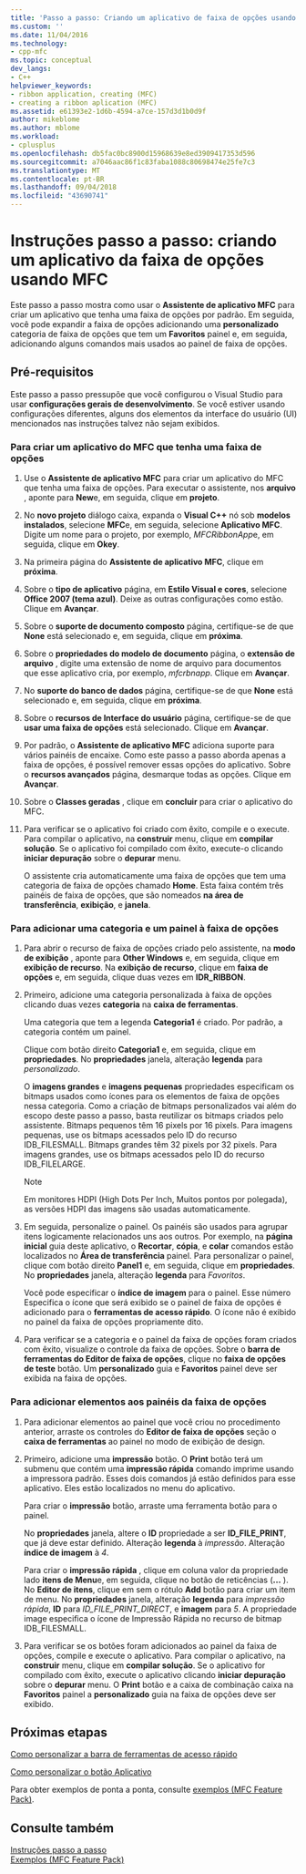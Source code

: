 ```yaml
---
title: 'Passo a passo: Criando um aplicativo de faixa de opções usando MFC | Microsoft Docs'
ms.custom: ''
ms.date: 11/04/2016
ms.technology:
- cpp-mfc
ms.topic: conceptual
dev_langs:
- C++
helpviewer_keywords:
- ribbon application, creating (MFC)
- creating a ribbon aplication (MFC)
ms.assetid: e61393e2-1d6b-4594-a7ce-157d3d1b0d9f
author: mikeblome
ms.author: mblome
ms.workload:
- cplusplus
ms.openlocfilehash: db5fac0bc8900d15968639e8ed3909417353d596
ms.sourcegitcommit: a7046aac86f1c83faba1088c80698474e25fe7c3
ms.translationtype: MT
ms.contentlocale: pt-BR
ms.lasthandoff: 09/04/2018
ms.locfileid: "43690741"
---
```

# <a name="walkthrough-creating-a-ribbon-application-by-using-mfc"></a>Instruções passo a passo: criando um aplicativo da faixa de opções usando MFC
Este passo a passo mostra como usar o **Assistente de aplicativo MFC** para criar um aplicativo que tenha uma faixa de opções por padrão. Em seguida, você pode expandir a faixa de opções adicionando uma **personalizado** categoria de faixa de opções que tem um **Favoritos** painel e, em seguida, adicionando alguns comandos mais usados ao painel de faixa de opções.  
  
## <a name="prerequisites"></a>Pré-requisitos  
 Este passo a passo pressupõe que você configurou o Visual Studio para usar **configurações gerais de desenvolvimento**. Se você estiver usando configurações diferentes, alguns dos elementos da interface do usuário (UI) mencionados nas instruções talvez não sejam exibidos.  
  
### <a name="to-create-an-mfc-application-that-has-a-ribbon"></a>Para criar um aplicativo do MFC que tenha uma faixa de opções  
  
1.  Use o **Assistente de aplicativo MFC** para criar um aplicativo do MFC que tenha uma faixa de opções. Para executar o assistente, nos **arquivo** , aponte para **New**e, em seguida, clique em **projeto**.  
  
2.  No **novo projeto** diálogo caixa, expanda o **Visual C++** nó sob **modelos instalados**, selecione **MFC**e, em seguida, selecione  **Aplicativo MFC**. Digite um nome para o projeto, por exemplo, *MFCRibbonApp*e, em seguida, clique em **Okey**.  
  
3.  Na primeira página do **Assistente de aplicativo MFC**, clique em **próxima**.  
  
4.  Sobre o **tipo de aplicativo** página, em **Estilo Visual e cores**, selecione **Office 2007 (tema azul)**. Deixe as outras configurações como estão. Clique em **Avançar**.  
  
5.  Sobre o **suporte de documento composto** página, certifique-se de que **None** está selecionado e, em seguida, clique em **próxima**.  
  
6.  Sobre o **propriedades do modelo de documento** página, o **extensão de arquivo** , digite uma extensão de nome de arquivo para documentos que esse aplicativo cria, por exemplo, *mfcrbnapp*. Clique em **Avançar**.  
  
7.  No **suporte do banco de dados** página, certifique-se de que **None** está selecionado e, em seguida, clique em **próxima**.  
  
8.  Sobre o **recursos de Interface do usuário** página, certifique-se de que **usar uma faixa de opções** está selecionado. Clique em **Avançar**.  
  
9. Por padrão, o **Assistente de aplicativo MFC** adiciona suporte para vários painéis de encaixe. Como este passo a passo aborda apenas a faixa de opções, é possível remover essas opções do aplicativo. Sobre o **recursos avançados** página, desmarque todas as opções. Clique em **Avançar**.  
  
10. Sobre o **Classes geradas** , clique em **concluir** para criar o aplicativo do MFC.  
  
11. Para verificar se o aplicativo foi criado com êxito, compile e o execute. Para compilar o aplicativo, na **construir** menu, clique em **compilar solução**. Se o aplicativo foi compilado com êxito, execute-o clicando **iniciar depuração** sobre o **depurar** menu.  
  
     O assistente cria automaticamente uma faixa de opções que tem uma categoria de faixa de opções chamado **Home**. Esta faixa contém três painéis de faixa de opções, que são nomeados **na área de transferência**, **exibição**, e **janela**.  
  
### <a name="to-add-a-category-and-panel-to-the-ribbon"></a>Para adicionar uma categoria e um painel à faixa de opções  
  
1.  Para abrir o recurso de faixa de opções criado pelo assistente, na **modo de exibição** , aponte para **Other Windows** e, em seguida, clique em **exibição de recurso**. Na **exibição de recurso**, clique em **faixa de opções** e, em seguida, clique duas vezes em **IDR_RIBBON**.  
  
2.  Primeiro, adicione uma categoria personalizada à faixa de opções clicando duas vezes **categoria** na **caixa de ferramentas**.  
  
     Uma categoria que tem a legenda **Categoria1** é criado. Por padrão, a categoria contém um painel.  
  
     Clique com botão direito **Categoria1** e, em seguida, clique em **propriedades**. No **propriedades** janela, alteração **legenda** para *personalizado*.  
  
     O **imagens grandes** e **imagens pequenas** propriedades especificam os bitmaps usados como ícones para os elementos de faixa de opções nessa categoria. Como a criação de bitmaps personalizados vai além do escopo deste passo a passo, basta reutilizar os bitmaps criados pelo assistente. Bitmaps pequenos têm 16 pixels por 16 pixels. Para imagens pequenas, use os bitmaps acessados pelo ID do recurso IDB_FILESMALL. Bitmaps grandes têm 32 pixels por 32 pixels. Para imagens grandes, use os bitmaps acessados pelo ID do recurso IDB_FILELARGE.  
  
    > [!NOTE]
    >  Em monitores HDPI (High Dots Per Inch, Muitos pontos por polegada), as versões HDPI das imagens são usadas automaticamente.  
  
3.  Em seguida, personalize o painel. Os painéis são usados para agrupar itens logicamente relacionados uns aos outros. Por exemplo, na **página inicial** guia deste aplicativo, o **Recortar**, **cópia**, e **colar** comandos estão localizados no  **Área de transferência** painel. Para personalizar o painel, clique com botão direito **Panel1** e, em seguida, clique em **propriedades**. No **propriedades** janela, alteração **legenda** para *Favoritos*.  
  
     Você pode especificar o **índice de imagem** para o painel. Esse número Especifica o ícone que será exibido se o painel de faixa de opções é adicionado para o **ferramentas de acesso rápido**. O ícone não é exibido no painel da faixa de opções propriamente dito.  
  
4.  Para verificar se a categoria e o painel da faixa de opções foram criados com êxito, visualize o controle da faixa de opções. Sobre o **barra de ferramentas do Editor de faixa de opções**, clique no **faixa de opções de teste** botão. Um **personalizado** guia e **Favoritos** painel deve ser exibida na faixa de opções.  
  
### <a name="to-add-elements-to-the-ribbon-panels"></a>Para adicionar elementos aos painéis da faixa de opções  
  
1.  Para adicionar elementos ao painel que você criou no procedimento anterior, arraste os controles do **Editor de faixa de opções** seção o **caixa de ferramentas** ao painel no modo de exibição de design.  
  
2.  Primeiro, adicione uma **impressão** botão. O **Print** botão terá um submenu que contém uma **impressão rápida** comando imprime usando a impressora padrão. Esses dois comandos já estão definidos para esse aplicativo. Eles estão localizados no menu do aplicativo.  
  
     Para criar o **impressão** botão, arraste uma ferramenta botão para o painel.  
  
     No **propriedades** janela, altere o **ID** propriedade a ser **ID_FILE_PRINT**, que já deve estar definido. Alteração **legenda** à *impressão*. Alteração **índice de imagem** à *4*.  
  
     Para criar o **impressão rápida** , clique em coluna valor da propriedade lado **itens de Menu**e, em seguida, clique no botão de reticências (**...** ). No **Editor de itens**, clique em sem o rótulo **Add** botão para criar um item de menu. No **propriedades** janela, alteração **legenda** para *impressão rápida*, **ID** para *ID_FILE_PRINT_DIRECT*, e **imagem** para *5*. A propriedade image especifica o ícone de Impressão Rápida no recurso de bitmap IDB_FILESMALL.  
  
3.  Para verificar se os botões foram adicionados ao painel da faixa de opções, compile e execute o aplicativo. Para compilar o aplicativo, na **construir** menu, clique em **compilar solução**. Se o aplicativo for compilado com êxito, execute o aplicativo clicando **iniciar depuração** sobre o **depurar** menu. O **Print** botão e a caixa de combinação caixa na **Favoritos** painel a **personalizado** guia na faixa de opções deve ser exibido.  
  
## <a name="next-steps"></a>Próximas etapas  
 [Como personalizar a barra de ferramentas de acesso rápido](../mfc/how-to-customize-the-quick-access-toolbar.md)  
  
 [Como personalizar o botão Aplicativo](../mfc/how-to-customize-the-application-button.md)  
  
 Para obter exemplos de ponta a ponta, consulte [exemplos (MFC Feature Pack)](../visual-cpp-samples.md).  
  
## <a name="see-also"></a>Consulte também  
 [Instruções passo a passo](../mfc/walkthroughs-mfc.md)   
 [Exemplos (MFC Feature Pack)](../visual-cpp-samples.md)

